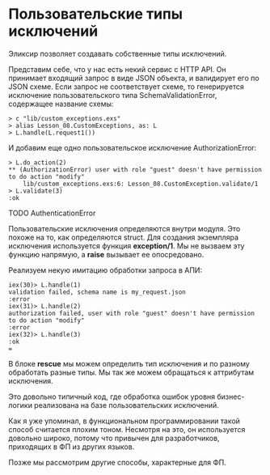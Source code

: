# Пользовательские типы исключений

Эликсир позволяет создавать собственные типы исключений.

Представим себе, что у нас есть некий сервис с HTTP API. Он принимает входящий запрос в виде JSON объекта, и валидирует его по JSON схеме. Если запрос не соответствует схеме, то генерируется исключение пользовательского типа SchemaValidationError, содержащее название схемы:

```
> c "lib/custom_exceptions.exs"
> alias Lesson_08.CustomExceptions, as: L
> L.handle(L.request1())
```

И добавим еще одно пользовательское исключение AuthorizationError:

```
> L.do_action(2)
** (AuthorizationError) user with role "guest" doesn't have permission to do action "modify"
    lib/custom_exceptions.exs:6: Lesson_08.CustomException.validate/1
> L.validate(3)
:ok
```

TODO AuthenticationError

Пользовательские исключения определяются внутри модуля. Это похоже на то, как определяются struct. Для создания экземпляра исключения используется функция **exception/1**. Мы не вызваем эту функцию напрямую, а **raise** вызывает ее опосредовано.


Реализуем некую имитацию обработки запроса в АПИ:

```
iex(30)> L.handle(1)
validation failed, schema name is my_request.json
:error
iex(31)> L.handle(2)
authorization failed, user with role "guest" doesn't have permission to do action "modify"
:error
iex(32)> L.handle(3)
:ok
=
```

В блоке **rescue** мы можем определить тип исключения и по разному обработать разные типы. Мы так же можем обращаться к аттрибутам исключения.

Это довольно типичный код, где обработка ошибок уровня бизнес-логики реализована на базе пользовательских исключений. 

Как я уже упоминал, в функциональном программировании такой способ считается плохим тоном. Несмотря на это, он используется довольно широко, потому что привычен для разработчиков, приходящих в ФП из других языков.

Позже мы рассмотрим другие способы, характерные для ФП.

